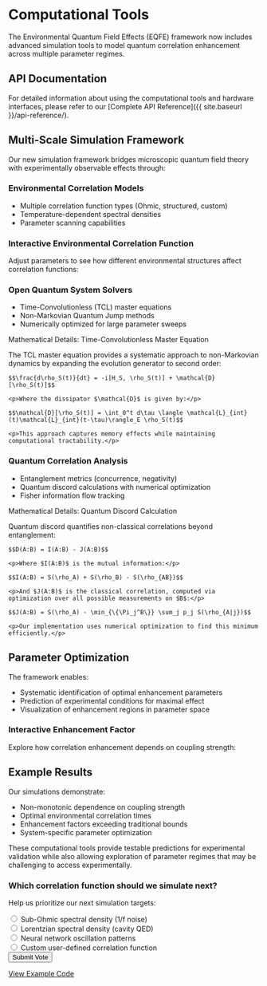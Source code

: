 # Computational Tools

The Environmental Quantum Field Effects (EQFE) framework now includes advanced simulation tools to model quantum correlation enhancement across multiple parameter regimes.

## API Documentation

For detailed information about using the computational tools and hardware interfaces, please refer to our [Complete API Reference]({{ site.baseurl }}/api-reference/).

## Multi-Scale Simulation Framework

Our new simulation framework bridges microscopic quantum field theory with experimentally observable effects through:

### Environmental Correlation Models

- Multiple correlation function types (Ohmic, structured, custom)
- Temperature-dependent spectral densities
- Parameter scanning capabilities

<div class="visualization-container">
  <h3>Interactive Environmental Correlation Function</h3>
  <p>Adjust parameters to see how different environmental structures affect correlation functions:</p>
  <div id="correlation-function-plot" class="plot-container"></div>
  <!-- Controls added by JavaScript -->
</div>

### Open Quantum System Solvers

- Time-Convolutionless (TCL) master equations
- Non-Markovian Quantum Jump methods
- Numerically optimized for large parameter sweeps

<div class="collapsible-theory">
  <div class="collapsible-header">
    Mathematical Details: Time-Convolutionless Master Equation
    <span class="toggle-icon"><i class="fas fa-plus"></i></span>
  </div>
  <div class="collapsible-content">
    <p>The TCL master equation provides a systematic approach to non-Markovian dynamics by expanding the evolution generator to second order:</p>
    
    $$\frac{d\rho_S(t)}{dt} = -i[H_S, \rho_S(t)] + \mathcal{D}[\rho_S(t)]$$
    
    <p>Where the dissipator $\mathcal{D}$ is given by:</p>
    
    $$\mathcal{D}[\rho_S(t)] = \int_0^t d\tau \langle \mathcal{L}_{int}(t)\mathcal{L}_{int}(t-\tau)\rangle_E \rho_S(t)$$
    
    <p>This approach captures memory effects while maintaining computational tractability.</p>
  </div>
</div>

### Quantum Correlation Analysis

- Entanglement metrics (concurrence, negativity)
- Quantum discord calculations with numerical optimization
- Fisher information flow tracking

<div class="collapsible-theory">
  <div class="collapsible-header">
    Mathematical Details: Quantum Discord Calculation
    <span class="toggle-icon"><i class="fas fa-plus"></i></span>
  </div>
  <div class="collapsible-content">
    <p>Quantum discord quantifies non-classical correlations beyond entanglement:</p>
    
    $$D(A:B) = I(A:B) - J(A:B)$$
    
    <p>Where $I(A:B)$ is the mutual information:</p>
    
    $$I(A:B) = S(\rho_A) + S(\rho_B) - S(\rho_{AB})$$
    
    <p>And $J(A:B)$ is the classical correlation, computed via optimization over all possible measurements on $B$:</p>
    
    $$J(A:B) = S(\rho_A) - \min_{\{\Pi_j^B\}} \sum_j p_j S(\rho_{A|j})$$
    
    <p>Our implementation uses numerical optimization to find this minimum efficiently.</p>
  </div>
</div>

## Parameter Optimization

The framework enables:

- Systematic identification of optimal enhancement parameters
- Prediction of experimental conditions for maximal effect
- Visualization of enhancement regions in parameter space

<div class="visualization-container">
  <h3>Interactive Enhancement Factor</h3>
  <p>Explore how correlation enhancement depends on coupling strength:</p>
  <div id="enhancement-factor-plot" class="plot-container"></div>
  <!-- Controls added by JavaScript -->
</div>

## Example Results

Our simulations demonstrate:

- Non-monotonic dependence on coupling strength
- Optimal environmental correlation times
- Enhancement factors exceeding traditional bounds
- System-specific parameter optimization

These computational tools provide testable predictions for experimental validation while also allowing exploration of parameter regimes that may be challenging to access experimentally.

<div class="poll-container">
  <h3><i class="fas fa-poll"></i> Which correlation function should we simulate next?</h3>
  <p>Help us prioritize our next simulation targets:</p>
  <form id="correlation-poll-form">
    <div class="poll-options">
      <div class="poll-option">
        <input type="radio" id="option-1" name="correlation-type" value="Sub-Ohmic">
        <label for="option-1">Sub-Ohmic spectral density (1/f noise)</label>
      </div>
      <div class="poll-option">
        <input type="radio" id="option-2" name="correlation-type" value="Lorentzian">
        <label for="option-2">Lorentzian spectral density (cavity QED)</label>
      </div>
      <div class="poll-option">
        <input type="radio" id="option-3" name="correlation-type" value="Neural">
        <label for="option-3">Neural network oscillation patterns</label>
      </div>
      <div class="poll-option">
        <input type="radio" id="option-4" name="correlation-type" value="Custom">
        <label for="option-4">Custom user-defined correlation function</label>
      </div>
    </div>
    <button type="submit" class="poll-submit">Submit Vote</button>
  </form>
</div>

[View Example Code](../simulations/core/multi_scale_simulation.py)
